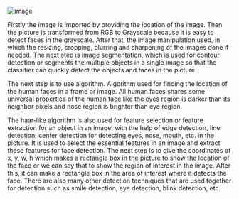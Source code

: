 ![image](https://github.com/user-attachments/assets/fa157941-4d53-49c8-a11d-52fc550d63c6)



Firstly the image is imported by providing the location of the image. Then the picture is transformed from RGB to Grayscale because it is easy to detect faces in the grayscale. After that, the image manipulation used, in which the resizing, cropping, blurring and sharpening of the images done if needed. The next step is image segmentation, which is used for contour detection or segments the multiple objects in a single image so that the classifier can quickly detect the objects and faces in the picture

The next step is to use algorithm. Algorithm used for finding the location of the human faces in a frame or image. All human faces shares some universal properties of the human face like the eyes region is darker than its neighbor pixels and nose region is brighter than eye region.


The haar-like algorithm is also used for feature selection or feature extraction for an object in an image, with the help of edge detection, line detection, center detection for detecting eyes, nose, mouth, etc. in the picture. It is used to select the essential features in an image and extract these features for face detection. The next step is to give the coordinates of x, y, w, h which makes a rectangle box in the picture to show the location of the face or we can say that to show the region of interest in the image. After this, it can make a rectangle box in the area of interest where it detects the face. There are also many other detection techniques that are used together for detection such as smile detection, eye detection, blink detection, etc.


